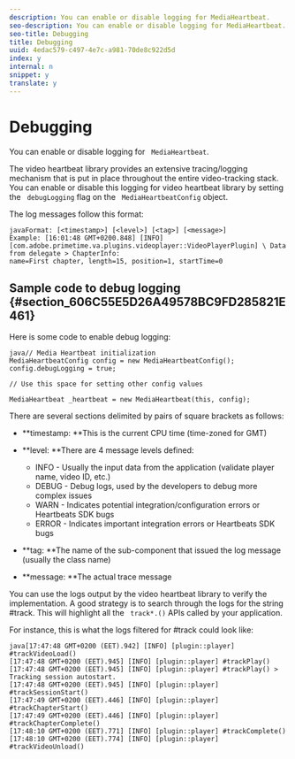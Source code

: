 ```yaml
---
description: You can enable or disable logging for MediaHeartbeat.
seo-description: You can enable or disable logging for MediaHeartbeat.
seo-title: Debugging
title: Debugging
uuid: 4edac579-c497-4e7c-a981-70de8c922d5d
index: y
internal: n
snippet: y
translate: y
---
```


# Debugging


<a id="section_D790DDCAAD1141FFA0FF41E52F2B36AA"></a>

You can enable or disable logging for ` MediaHeartbeat`. 

The video heartbeat library provides an extensive tracing/logging mechanism that is put in place throughout the entire video-tracking stack. You can enable or disable this logging for video heartbeat library by setting the ` debugLogging` flag on the ` MediaHeartbeatConfig` object. 

The log messages follow this format: 
```
javaFormat: [<timestamp>] [<level>] [<tag>] [<message>] 
Example: [16:01:48 GMT+0200.848] [INFO] 
[com.adobe.primetime.va.plugins.videoplayer::VideoPlayerPlugin] \ Data from delegate > ChapterInfo: 
name=First chapter, length=15, position=1, startTime=0
```


## Sample code to debug logging {#section_606C55E5D26A49578BC9FD285821E461}

Here is some code to enable debug logging: 
```
java// Media Heartbeat initialization 
MediaHeartbeatConfig config = new MediaHeartbeatConfig(); 
config.debugLogging = true; 
 
// Use this space for setting other config values 
 
MediaHeartbeat _heartbeat = new MediaHeartbeat(this, config); 

```


There are several sections delimited by pairs of square brackets as follows: 


* **timestamp: **This is the current CPU time (time-zoned for GMT)
* **level: **There are 4 message levels defined: 
    * INFO - Usually the input data from the application (validate player name, video ID, etc.)
    * DEBUG - Debug logs, used by the developers to debug more complex issues
    * WARN - Indicates potential integration/configuration errors or Heartbeats SDK bugs
    * ERROR - Indicates important integration errors or Heartbeats SDK bugs

* **tag: **The name of the sub-component that issued the log message (usually the class name)
* **message: **The actual trace message


You can use the logs output by the video heartbeat library to verify the implementation. A good strategy is to search through the logs for the string #track. This will highlight all the ` track*.()` APIs called by your application.

For instance, this is what the logs filtered for #track could look like: 


```
java[17:47:48 GMT+0200 (EET).942] [INFO] [plugin::player] #trackVideoLoad() 
[17:47:48 GMT+0200 (EET).945] [INFO] [plugin::player] #trackPlay() 
[17:47:48 GMT+0200 (EET).945] [INFO] [plugin::player] #trackPlay() > Tracking session auto­start. 
[17:47:48 GMT+0200 (EET).945] [INFO] [plugin::player] #trackSessionStart() 
[17:47:49 GMT+0200 (EET).446] [INFO] [plugin::player] #trackChapterStart() 
[17:47:49 GMT+0200 (EET).446] [INFO] [plugin::player] #trackChapterComplete() 
[17:48:10 GMT+0200 (EET).771] [INFO] [plugin::player] #trackComplete() 
[17:48:10 GMT+0200 (EET).774] [INFO] [plugin::player] #trackVideoUnload()
```

